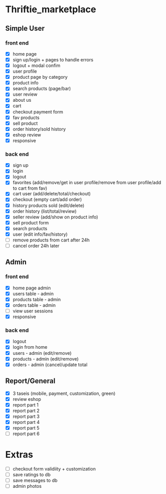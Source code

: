 # Thriftie_marketplace

## Simple User
### front end
- [x] home page
- [x] sign up/login + pages to handle errors
- [x] logout + modal confim
- [x] user profile
- [x] product page by category
- [x] product info
- [x] search products (page/bar)
- [x] user review
- [x] about us
- [x] cart
- [x] checkout payment form
- [x] fav products
- [x] sell product
- [x] order history/sold history
- [x] eshop review
- [x] responsive

### back end
- [x] sign up 
- [x] login
- [x] logout
- [x] favorites (add/remove/get in user profile/remove from user profile/add to cart from fav)
- [x] cart user (add/delete/total/checkout)
- [x] checkout (empty cart/add order)
- [x] history products sold (edit/delete)
- [x] order history (list/total/review)
- [x] seller review (add/show on product info)
- [x] sell product form
- [x] search products
- [x] user (edit info/fav/history)
- [ ] remove products from cart after 24h
- [ ] cancel order 24h later

## Admin 
### front end
- [x] home page admin
- [x] users table - admin
- [x] products table - admin
- [x] orders table - admin
- [ ] view user sessions
- [x] responsive

### back end
- [x] logout
- [x] login from home
- [x] users - admin (edit/remove)
- [x] products - admin (edit/remove)
- [x] orders - admin (cancel/update total

## Report/General
- [x] 3 taseis (mobile, payment, customization, green)
- [x] review eshop
- [x] report part 1
- [x] report part 2
- [x] report part 3 
- [x] report part 4 
- [x] report part 5 
- [ ] report part 6

# Extras
- [ ] checkout form validiity + customization
- [ ] save ratings to db
- [ ] save messages to db
- [ ] admin photos
